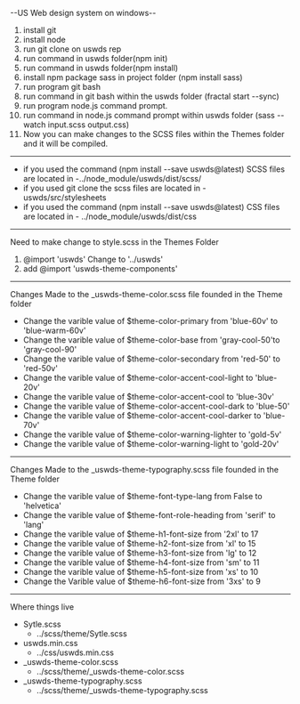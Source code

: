 --US Web design system on windows--
1. install git
2. install node
3. run git clone on uswds rep 
4. run command in uswds folder(npm init)
5. run command in uswds folder(npm install)
6. install npm package sass in project folder (npm install sass)
7. run program git bash 
8. run command in git bash within the uswds folder (fractal start --sync)
9. run program node.js command prompt.
10. run command in node.js command prompt within uswds folder (sass --watch input.scss output.css) 
11. Now you can make changes to the SCSS files within the Themes folder and it will be compiled.
----------------------------------------------------------------------------------------------------------------------------------
* if you used the command (npm install --save uswds@latest) SCSS files are located in -../node_module/uswds/dist/scss/
* if you used git clone the scss files are located in - uswds/src/stylesheets
* if you used the command (npm install --save uswds@latest) CSS files are located in - ../node_module/uswds/dist/css
----------------------------------------------------------------------------------------------------------------------------------
Need to make change to style.scss in the Themes Folder
  1. @import 'uswds' Change  to '../uswds'
  2. add @import 'uswds-theme-components'
----------------------------------------------------------------------------------------------------------------------------------
Changes Made to the _uswds-theme-color.scss file founded in the Theme folder
* Change the varible value of $theme-color-primary from 'blue-60v' to 'blue-warm-60v'
* Change the varible value of $theme-color-base from 'gray-cool-50'to 'gray-cool-90'
* Change the varible value of $theme-color-secondary from 'red-50' to 'red-50v'
* Change the varible value of $theme-color-accent-cool-light to 'blue-20v'
* Change the varible value of $theme-color-accent-cool to 'blue-30v'
* Change the varible value of $theme-color-accent-cool-dark to 'blue-50'
* Change the varible value of $theme-color-accent-cool-darker to 'blue-70v'
* Change the varible value of $theme-color-warning-lighter to 'gold-5v'
* Change the varible value of $theme-color-warning-light to 'gold-20v'
------------------------------------------------------------------------------------------------------------------------------------------
Changes Made to the _uswds-theme-typography.scss file founded in the Theme folder
 * Change the varible value of $theme-font-type-lang from False to 'helvetica'
 * Change the varible value of $theme-font-role-heading from 'serif' to 'lang'
 * Change the varible value of $theme-h1-font-size from '2xl' to  17 
 * Change the varible value of $theme-h2-font-size from 'xl' to  15
 * Change the varible value of $theme-h3-font-size from 'lg' to  12
 * Change the varible value of $theme-h4-font-size from 'sm' to  11
 * Change the varible value of $theme-h5-font-size from 'xs' to  10
 * Change the Varible value of $theme-h6-font-size from '3xs' to 9
 
 ---------------------------------------------------------------------------------------------------------------------------------------
 Where things live
* Sytle.scss
  * ../scss/theme/Sytle.scss
* uswds.min.css
  * ../css/uswds.min.css
* _uswds-theme-color.scss
  * ../scss/theme/_uswds-theme-color.scss
* _uswds-theme-typography.scss
  * ../scss/theme/_uswds-theme-typography.scss
  
